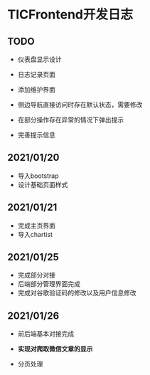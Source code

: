 # TICFrontend开发日志

## TODO

* 仪表盘显示设计

* 日志记录页面

* 添加维护界面

* 侧边导航直接访问时存在默认状态，需要修改

* 在部分操作存在异常的情况下弹出提示

* 完善提示信息

    

## 2021/01/20

* 导入bootstrap
* 设计基础页面样式

## 2021/01/21

* 完成主页界面
* 导入chartist

## 2021/01/25

* 完成部分对接
* 后端部分管理界面完成
* 完成对谷歌验证码的修改以及用户信息修改

## 2021/01/26

* 前后端基本对接完成

* **实现对爬取微信文章的显示**
* 分页处理